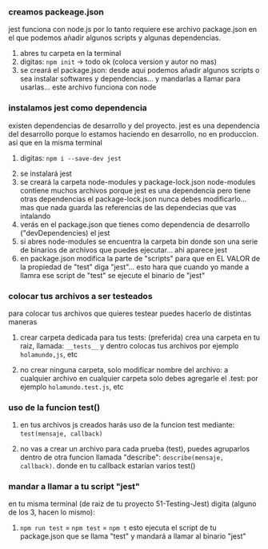 ### creamos packeage.json

jest funciona con node.js por lo tanto requiere ese archivo package.json en el que podemos añadir algunos scripts y algunas dependencias.

1. abres tu carpeta en la terminal
2. digitas: `npm init` -> todo ok (coloca version y autor no mas)
3. se creará el package.json: desde aqui podemos añadir algunos scripts o sea instalar softwares y dependencias... y mandarlas a llamar para usarlas... este archivo funciona con node

### instalamos jest como dependencia

existen dependencias de desarrollo y del proyecto. jest es una dependencia del desarrollo porque lo estamos haciendo en desarrollo, no en produccion.
asi que en la misma terminal

1. digitas: `npm i --save-dev jest`
 <!-- `--save-dev` para instalarlo como dependencia de desarrollo
 jest es el nombre del paquete
 -->
2. se instalará jest
3. se creará la carpeta node-modules y package-lock.json
   node-modules contiene muchos archivos porque jest es una dependencia pero tiene otras dependencias
   el package-lock.json nunca debes modificarlo... mas que nada guarda las referencias de las dependecias que vas intalando
4. verás en el package.json que tienes como dependencia de desarrollo ("devDependencies) el jest
5. si abres node-modules se encuentra la carpeta bin donde son una serie de binarios de archivos que puedes ejecutar... ahi aparece jest
6. en package.json modifica la parte de "scripts" para que en EL VALOR de la propiedad de "test" diga "jest"... esto hara que cuando yo mande a llamra ese script de "test" se ejecute el binario de "jest"
 <!-- cualquiera de los binarios puede funcionar como binario pero solo requieres el de jest -->

### colocar tus archivos a ser testeados

para colocar tus archivos que quieres testear puedes hacerlo de distintas maneras

1. crear carpeta dedicada para tus tests: (preferida)
   crea una carpeta en tu raiz, llamada: `__tests__` y dentro colocas tus archivos por ejemplo `holamundo,js`, etc

2. no crear ninguna carpeta, solo modificar nombre del archivo:
   a cualquier archivo en cualquier carpeta solo debes agregarle el .test: por ejemplo `holamundo.test.js`, etc

### uso de la funcion test()

1. en tus archivos js creados harás uso de la funcion test mediante: `test(mensaje, callback)`
 <!-- test() = it() -> hacen lo mismo -->
2. no vas a crear un archivo para cada prueba (test), puedes agruparlos dentro de otra funcion llamada "describe": `describe(mensaje, callback)`. donde en tu callback estarían varios test()

### mandar a llamar a tu script "jest"

en tu misma terminal (de raiz de tu proyecto 51-Testing-Jest) digita (alguno de los 3, hacen lo mismo):

1. `npm run test` = `npm test` = `npm t`
   esto ejecuta el script de tu package.json que se llama "test" y mandará a llamar al binario "jest"
